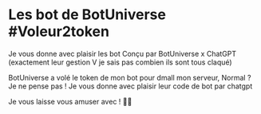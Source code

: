 # Les bot de BotUniverse #Voleur2token

Je vous donne avec plaisir les bot Conçu par BotUniverse x ChatGPT (exactement leur gestion V je sais pas combien ils sont tous claqué)

BotUniverse a volé le token de mon bot pour dmall mon serveur, Normal ? Je ne pense pas ! Je vous donne avec plaisir leur code de bot par chatgpt

Je vous laisse vous amuser avec ! 🧑‍🎤
